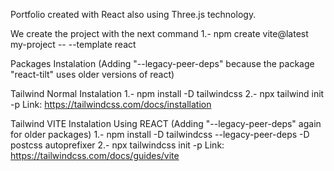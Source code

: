 Portfolio created with React also using Three.js technology.

We create the project with the next command
1.- npm create vite@latest my-project -- --template react

Packages Instalation (Adding "--legacy-peer-deps"  because the package "react-tilt" uses older versions of react)


Tailwind Normal Instalation
1.- npm install -D tailwindcss
2.- npx tailwind init -p
Link: https://tailwindcss.com/docs/installation

Tailwind VITE Instalation Using REACT (Adding "--legacy-peer-deps" again for older packages)
1.- npm install -D tailwindcss --legacy-peer-deps -D postcss autoprefixer
2.- npx tailwindcss init -p
Link: https://tailwindcss.com/docs/guides/vite